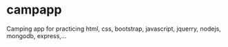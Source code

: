 # campapp

Camping app for practicing html, css, bootstrap, javascript, jquerry, nodejs, mongodb, express,...
